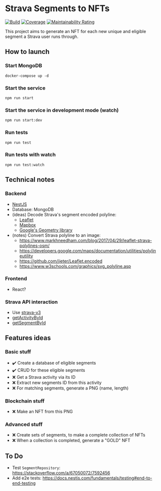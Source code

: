 # Strava Segments to NFTs

[![Build](https://github.com/alainncls/strava-segments-to-nfts/actions/workflows/tests.yml/badge.svg)](https://github.com/alainncls/strava-segments-to-nfts/actions/workflows/tests.yml)
[![Coverage](https://sonarcloud.io/api/project_badges/measure?project=alainncls_strava-segments-to-nfts&metric=coverage)](https://sonarcloud.io/summary/new_code?id=alainncls_strava-segments-to-nfts)
[![Maintainability Rating](https://sonarcloud.io/api/project_badges/measure?project=alainncls_strava-segments-to-nfts&metric=sqale_rating)](https://sonarcloud.io/summary/new_code?id=alainncls_strava-segments-to-nfts)

This project aims to generate an NFT for each new unique and eligible segment a Strava user runs through.

## How to launch

### Start MongoDB

    docker-compose up -d

### Start the service

    npm run start

### Start the service in development mode (watch)

    npm run start:dev

### Run tests

    npm run test

### Run tests with watch

    npm run test:watch

## Technical notes

### Backend

* [NestJS](https://docs.nestjs.com/)
* Database: MongoDB
* (ideas) Decode Strava's segment encoded polyline:
    * [Leaflet](https://leafletjs.com/)
    * [Mapbox](https://github.com/mapbox/polyline)
    * [Google's Geometry library](https://developers.google.com/maps/documentation/javascript/geometry)
* (notes) Convert Strava polyline to an image:
    * https://www.markhneedham.com/blog/2017/04/29/leaflet-strava-polylines-osm/
    * https://developers.google.com/maps/documentation/utilities/polylineutility
    * https://github.com/jieter/Leaflet.encoded
    * https://www.w3schools.com/graphics/svg_polyline.asp

### Frontend

* React?

### Strava API interaction

* Use [strava-v3](https://www.npmjs.com/package/strava-v3)
* [getActivityById](https://developers.strava.com/docs/reference/#api-Activities-getActivityById)
* [getSegmentById](https://developers.strava.com/docs/reference/#api-Segments-getSegmentById)

## Features ideas

### Basic stuff

* ✔️ Create a database of eligible segments
* ✔️ CRUD for these eligible segments
* ❌ Get a Strava activity via its ID
* ❌ Extract new segments ID from this activity
* ❌ For matching segments, generate a PNG (name, length)

### Blockchain stuff

* ❌ Make an NFT from this PNG

### Advanced stuff

* ❌ Create sets of segments, to make a complete collection of NFTs
* ❌ When a collection is completed, generate a "GOLD" NFT

## To Do

* Test `SegmentRepository`: https://stackoverflow.com/a/67050072/7592456
* Add e2e tests: https://docs.nestjs.com/fundamentals/testing#end-to-end-testing